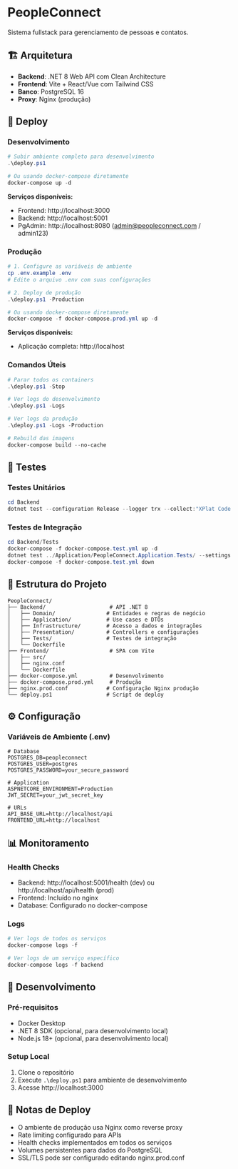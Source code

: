 # PeopleConnect

Sistema fullstack para gerenciamento de pessoas e contatos.

## 🏗️ Arquitetura

- **Backend**: .NET 8 Web API com Clean Architecture
- **Frontend**: Vite + React/Vue com Tailwind CSS
- **Banco**: PostgreSQL 16
- **Proxy**: Nginx (produção)

## 🚀 Deploy

### Desenvolvimento

```powershell
# Subir ambiente completo para desenvolvimento
.\deploy.ps1

# Ou usando docker-compose diretamente
docker-compose up -d
```

**Serviços disponíveis:**
- Frontend: http://localhost:3000
- Backend: http://localhost:5001
- PgAdmin: http://localhost:8080 (admin@peopleconnect.com / admin123)

### Produção

```powershell
# 1. Configure as variáveis de ambiente
cp .env.example .env
# Edite o arquivo .env com suas configurações

# 2. Deploy de produção
.\deploy.ps1 -Production

# Ou usando docker-compose diretamente
docker-compose -f docker-compose.prod.yml up -d
```

**Serviços disponíveis:**
- Aplicação completa: http://localhost

### Comandos Úteis

```powershell
# Parar todos os containers
.\deploy.ps1 -Stop

# Ver logs do desenvolvimento
.\deploy.ps1 -Logs

# Ver logs da produção
.\deploy.ps1 -Logs -Production

# Rebuild das imagens
docker-compose build --no-cache
```

## 🧪 Testes

### Testes Unitários
```powershell
cd Backend
dotnet test --configuration Release --logger trx --collect:"XPlat Code Coverage"
```

### Testes de Integração
```powershell
cd Backend/Tests
docker-compose -f docker-compose.test.yml up -d
dotnet test ../Application/PeopleConnect.Application.Tests/ --settings ../coverlet.integration.runsettings
docker-compose -f docker-compose.test.yml down
```

## 📁 Estrutura do Projeto

```
PeopleConnect/
├── Backend/                    # API .NET 8
│   ├── Domain/                # Entidades e regras de negócio
│   ├── Application/           # Use cases e DTOs
│   ├── Infrastructure/        # Acesso a dados e integrações
│   ├── Presentation/          # Controllers e configurações
│   ├── Tests/                 # Testes de integração
│   └── Dockerfile
├── Frontend/                   # SPA com Vite
│   ├── src/
│   ├── nginx.conf
│   └── Dockerfile
├── docker-compose.yml          # Desenvolvimento
├── docker-compose.prod.yml     # Produção
├── nginx.prod.conf            # Configuração Nginx produção
└── deploy.ps1                 # Script de deploy
```

## ⚙️ Configuração

### Variáveis de Ambiente (.env)

```env
# Database
POSTGRES_DB=peopleconnect
POSTGRES_USER=postgres
POSTGRES_PASSWORD=your_secure_password

# Application
ASPNETCORE_ENVIRONMENT=Production
JWT_SECRET=your_jwt_secret_key

# URLs
API_BASE_URL=http://localhost/api
FRONTEND_URL=http://localhost
```

## 📊 Monitoramento

### Health Checks
- Backend: http://localhost:5001/health (dev) ou http://localhost/api/health (prod)
- Frontend: Incluído no nginx
- Database: Configurado no docker-compose

### Logs
```powershell
# Ver logs de todos os serviços
docker-compose logs -f

# Ver logs de um serviço específico
docker-compose logs -f backend
```

## 🔧 Desenvolvimento

### Pré-requisitos
- Docker Desktop
- .NET 8 SDK (opcional, para desenvolvimento local)
- Node.js 18+ (opcional, para desenvolvimento local)

### Setup Local
1. Clone o repositório
2. Execute `.\deploy.ps1` para ambiente de desenvolvimento
3. Acesse http://localhost:3000

## 📝 Notas de Deploy

- O ambiente de produção usa Nginx como reverse proxy
- Rate limiting configurado para APIs
- Health checks implementados em todos os serviços
- Volumes persistentes para dados do PostgreSQL
- SSL/TLS pode ser configurado editando nginx.prod.conf
